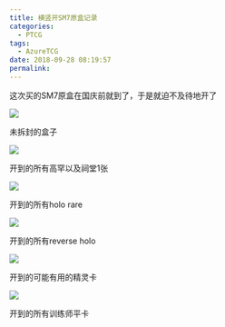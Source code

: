 ```yaml
---
title: 横竖开SM7原盒记录
categories:
  - PTCG
tags:
  - AzureTCG
date: 2018-09-28 08:19:57
permalink: 
---
```

这次买的SM7原盒在国庆前就到了，于是就迫不及待地开了

<!--more-->

![](https://raw.githubusercontent.com/oscarcx123/hexo_resource/master/img/ptcg_hengshu_sm7_booster_box_1.jpg)

未拆封的盒子

![](https://raw.githubusercontent.com/oscarcx123/hexo_resource/master/img/ptcg_hengshu_sm7_booster_box_2.jpg)

开到的所有高罕以及祠堂1张

![](https://raw.githubusercontent.com/oscarcx123/hexo_resource/master/img/ptcg_hengshu_sm7_booster_box_3.jpg)

开到的所有holo rare

![](https://raw.githubusercontent.com/oscarcx123/hexo_resource/master/img/ptcg_hengshu_sm7_booster_box_4.jpg)

开到的所有reverse holo

![](https://raw.githubusercontent.com/oscarcx123/hexo_resource/master/img/ptcg_hengshu_sm7_booster_box_5.jpg)

开到的可能有用的精灵卡

![](https://raw.githubusercontent.com/oscarcx123/hexo_resource/master/img/ptcg_hengshu_sm7_booster_box_6.jpg)

开到的所有训练师平卡